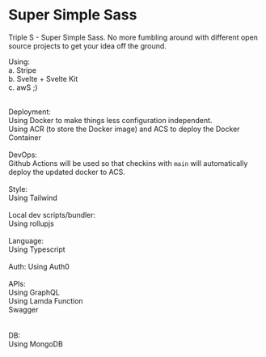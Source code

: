 # Super Simple Sass
Triple S - Super Simple Sass.  No more fumbling around with different open source projects to get your idea off the ground.

Using: <br />
a. Stripe <br />
b. Svelte + Svelte Kit <br />
c. awS ;) <br />

<br />
Deployment:<br />
Using Docker to make things less configuration independent.<br />
Using ACR (to store the Docker image) and ACS to deploy the Docker Container <br />

<br />
DevOps:<br />
Github Actions will be used so that checkins with <code>main</code> will automatically deploy the updated docker to ACS.<br />

<br />
Style:<br />
Using Tailwind<br />

<br />
Local dev scripts/bundler:<br />
Using rollupjs<br />

<br />
Language:<br />
Using Typescript<br />

<br />
Auth:
Using Auth0<br />

<br />
APIs:<br />
Using GraphQL<br />
Using Lamda Function<br />
Swagger<br />
<br />

<br />
DB:<br />
Using MongoDB<br />





